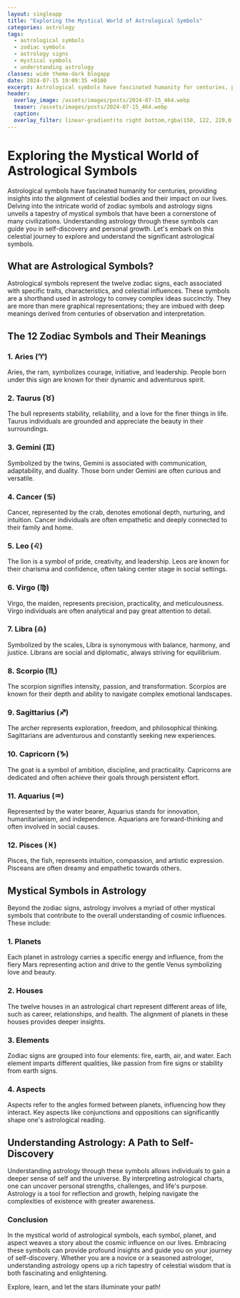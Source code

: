 ```yaml
---
layout: singleapp
title: "Exploring the Mystical World of Astrological Symbols"
categories: astrology
tags:
  - astrological symbols
  - zodiac symbols
  - astrology signs
  - mystical symbols
  - understanding astrology
classes: wide theme-dark blogapp
date: 2024-07-15 19:09:35 +0100
excerpt: Astrological symbols have fascinated humanity for centuries, providing insights into the alignment of celestial bodies and their impact on our lives. Delvin...
header:
  overlay_image: /assets/images/posts/2024-07-15_464.webp
  teaser: /assets/images/posts/2024-07-15_464.webp
  caption: 
  overlay_filter: linear-gradient(to right bottom,rgba(150, 122, 220,0.8), rgba(255,245,208,0.5))
---
```


# Exploring the Mystical World of Astrological Symbols

Astrological symbols have fascinated humanity for centuries, providing insights into the alignment of celestial bodies and their impact on our lives. Delving into the intricate world of zodiac symbols and astrology signs unveils a tapestry of mystical symbols that have been a cornerstone of many civilizations. Understanding astrology through these symbols can guide you in self-discovery and personal growth. Let's embark on this celestial journey to explore and understand the significant astrological symbols.

## What are Astrological Symbols?

Astrological symbols represent the twelve zodiac signs, each associated with specific traits, characteristics, and celestial influences. These symbols are a shorthand used in astrology to convey complex ideas succinctly. They are more than mere graphical representations; they are imbued with deep meanings derived from centuries of observation and interpretation.

## The 12 Zodiac Symbols and Their Meanings

### 1. Aries (♈)
Aries, the ram, symbolizes courage, initiative, and leadership. People born under this sign are known for their dynamic and adventurous spirit.

### 2. Taurus (♉)
The bull represents stability, reliability, and a love for the finer things in life. Taurus individuals are grounded and appreciate the beauty in their surroundings.

### 3. Gemini (♊)
Symbolized by the twins, Gemini is associated with communication, adaptability, and duality. Those born under Gemini are often curious and versatile.

### 4. Cancer (♋)
Cancer, represented by the crab, denotes emotional depth, nurturing, and intuition. Cancer individuals are often empathetic and deeply connected to their family and home.

### 5. Leo (♌)
The lion is a symbol of pride, creativity, and leadership. Leos are known for their charisma and confidence, often taking center stage in social settings.

### 6. Virgo (♍)
Virgo, the maiden, represents precision, practicality, and meticulousness. Virgo individuals are often analytical and pay great attention to detail.

### 7. Libra (♎)
Symbolized by the scales, Libra is synonymous with balance, harmony, and justice. Librans are social and diplomatic, always striving for equilibrium.

### 8. Scorpio (♏)
The scorpion signifies intensity, passion, and transformation. Scorpios are known for their depth and ability to navigate complex emotional landscapes.

### 9. Sagittarius (♐)
The archer represents exploration, freedom, and philosophical thinking. Sagittarians are adventurous and constantly seeking new experiences.

### 10. Capricorn (♑)
The goat is a symbol of ambition, discipline, and practicality. Capricorns are dedicated and often achieve their goals through persistent effort.

### 11. Aquarius (♒)
Represented by the water bearer, Aquarius stands for innovation, humanitarianism, and independence. Aquarians are forward-thinking and often involved in social causes.

### 12. Pisces (♓)
Pisces, the fish, represents intuition, compassion, and artistic expression. Pisceans are often dreamy and empathetic towards others.

## Mystical Symbols in Astrology

Beyond the zodiac signs, astrology involves a myriad of other mystical symbols that contribute to the overall understanding of cosmic influences. These include:

### 1. Planets
Each planet in astrology carries a specific energy and influence, from the fiery Mars representing action and drive to the gentle Venus symbolizing love and beauty.

### 2. Houses
The twelve houses in an astrological chart represent different areas of life, such as career, relationships, and health. The alignment of planets in these houses provides deeper insights.

### 3. Elements
Zodiac signs are grouped into four elements: fire, earth, air, and water. Each element imparts different qualities, like passion from fire signs or stability from earth signs.

### 4. Aspects
Aspects refer to the angles formed between planets, influencing how they interact. Key aspects like conjunctions and oppositions can significantly shape one's astrological reading.

## Understanding Astrology: A Path to Self-Discovery

Understanding astrology through these symbols allows individuals to gain a deeper sense of self and the universe. By interpreting astrological charts, one can uncover personal strengths, challenges, and life's purpose. Astrology is a tool for reflection and growth, helping navigate the complexities of existence with greater awareness.

### Conclusion

In the mystical world of astrological symbols, each symbol, planet, and aspect weaves a story about the cosmic influence on our lives. Embracing these symbols can provide profound insights and guide you on your journey of self-discovery. Whether you are a novice or a seasoned astrologer, understanding astrology opens up a rich tapestry of celestial wisdom that is both fascinating and enlightening.

Explore, learn, and let the stars illuminate your path!